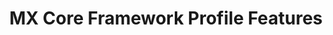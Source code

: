 ---
title: MX Core Framework Profile Features
layout: list-content.html
contentlist:
  - heading: MX Core Framework
    description: Lorem ipsum dolor sit amet, consectetur adipisicing elit, sed do eiusmod tempor incididunt ut labore et dolore magna aliqua. Ut enim ad minim veniam
    visible: false
    items: 
      - title: CSP Manager
        url: /mx/4-4/mx/cspmgr
        description: The CspMgr allows you to query the system to determine the set of CSPs that are present on a given device.
      - title: Persistance Manager
        url: /mx/4-4/mx/persistance
        description: The PersistMgr allows you to manage the Request XML Documents that are persistent on a device.
      - title: MX Manager
        url: /mx/4-4/mx/mx
        description: The MX Manager allows you to acquire the version numbers of the MX Management Framework (MXMF) and of the MX CSP itself.
      - title: XML Manager
        url: /mx/4-4/mx/xml
        description: The XmlMgr allows you to specify the Error Handling Mode the MXMS should use when processing a Request XML document.
---